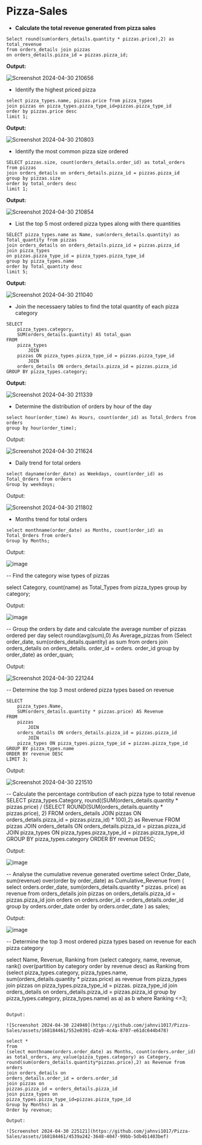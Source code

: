 # Pizza-Sales

- **Calculate the total revenue generated from pizza sales**
```
Select round(sum(orders_details.quantity * pizzas.price),2) as total_revenue
from orders_details join pizzas
on orders_details.pizza_id = pizzas.pizza_id;
```
**Output:**

![Screenshot 2024-04-30 210656](https://github.com/jahnvi1017/Pizza-Sales/assets/168184461/1fbbc6d2-7f2b-498c-95c3-a897e00dcdd8)

- Identify the highest priced pizza
```
select pizza_types.name, pizzas.price from pizza_types
join pizzas on pizza_types.pizza_type_id=pizzas.pizza_type_id
order by pizzas.price desc
limit 1;
```
**Output:**

![Screenshot 2024-04-30 210803](https://github.com/jahnvi1017/Pizza-Sales/assets/168184461/2b9e7d23-87e1-4689-bdfd-151eb533917f)

- Identify the most common pizza size ordered
```
SELECT pizzas.size, count(orders_details.order_id) as total_orders from pizzas
join orders_details on orders_details.pizza_id = pizzas.pizza_id
group by pizzas.size
order by total_orders desc
limit 1; 
```

**Output:**

![Screenshot 2024-04-30 210854](https://github.com/jahnvi1017/Pizza-Sales/assets/168184461/378905e4-2749-4217-8b2d-ecbcaa84a6f9)

- List the top 5 most ordered pizza types along with there quantities
```
SELECT pizza_types.name as Name, sum(orders_details.quantity) as Total_quantity from pizzas
join orders_details on orders_details.pizza_id = pizzas.pizza_id
join pizza_types
on pizzas.pizza_type_id = pizza_types.pizza_type_id
group by pizza_types.name
order by Total_quantity desc
limit 5; 
```

**Output:**

![Screenshot 2024-04-30 211040](https://github.com/jahnvi1017/Pizza-Sales/assets/168184461/77df0563-fa97-4750-ab6f-f8ff5eacadbd)

- Join the necessaery tables to find the total quantity of each pizza category
```
SELECT 
    pizza_types.category,
    SUM(orders_details.quantity) AS total_quan
FROM
    pizza_types
        JOIN
    pizzas ON pizza_types.pizza_type_id = pizzas.pizza_type_id
        JOIN
    orders_details ON orders_details.pizza_id = pizzas.pizza_id
GROUP BY pizza_types.category;
```

**Output:**

![Screenshot 2024-04-30 211339](https://github.com/jahnvi1017/Pizza-Sales/assets/168184461/f3921877-c7e0-41c6-acea-7a4f203e5078)

- Determine the distribution of orders by hour of the day
```
select hour(order_time) As Hours, count(order_id) as Total_Orders from orders
group by hour(order_time);
```

Output:

![Screenshot 2024-04-30 211624](https://github.com/jahnvi1017/Pizza-Sales/assets/168184461/4afdc3d7-9db7-4ef4-9687-a01db47f9663)

- Daily trend for total orders
```
select dayname(order_date) as Weekdays, count(order_id) as Total_Orders from orders
Group by weekdays;
```

Output:

![Screenshot 2024-04-30 211802](https://github.com/jahnvi1017/Pizza-Sales/assets/168184461/2ab726f4-fd98-4da5-a966-e777ce4c0783)


- Months trend for total orders
```
select monthname(order_date) as Months, count(order_id) as Total_Orders from orders
Group by Months;
```
Output:

![image](https://github.com/jahnvi1017/Pizza-Sales/assets/168184461/0f3618d1-7eaf-4af6-bffb-497342e1a745)

-- Find the category wise types of pizzas

select Category, count(name) as Total_Types from pizza_types
group by category;

Output:

![image](https://github.com/jahnvi1017/Pizza-Sales/assets/168184461/33c995bc-e6a6-4741-9e90-79c7972c2a40)


-- Group the orders by date and calculate the average number of pizzas ordered per day
select round(avg(sum),0) As Average_pizzas from
(Select order_date, sum(orders_details.quantity) as sum from orders
join orders_details
on orders_details. order_id = orders. order_id
group by order_date) as order_quan;

Output:

![Screenshot 2024-04-30 221244](https://github.com/jahnvi1017/Pizza-Sales/assets/168184461/5a000c4b-9f63-4781-bf55-1eb4e087387f)

-- Determine the top 3 most ordered pizza types based on revenue

```
SELECT 
    pizza_types.Name,
    SUM(orders_details.quantity * pizzas.price) AS Revenue
FROM
    pizzas
        JOIN
    orders_details ON orders_details.pizza_id = pizzas.pizza_id
        JOIN
    pizza_types ON pizza_types.pizza_type_id = pizzas.pizza_type_id
GROUP BY pizza_types.name
ORDER BY revenue DESC
LIMIT 3;
```

Output:

![Screenshot 2024-04-30 221510](https://github.com/jahnvi1017/Pizza-Sales/assets/168184461/56d4127a-7fe5-4676-8ca8-1255b2e429f0)

-- Calculate the percentage contribution of each pizza type to total revenue
SELECT 
    pizza_types.Category,
    round((SUM(orders_details.quantity * pizzas.price) / (SELECT 
            ROUND(SUM(orders_details.quantity * pizzas.price),
                        2)
        FROM
            orders_details
                JOIN
            pizzas ON orders_details.pizza_id = pizzas.pizza_id) * 100),2) 
            as Revenue
FROM
    pizzas
        JOIN
    orders_details ON orders_details.pizza_id = pizzas.pizza_id
        JOIN
    pizza_types ON pizza_types.pizza_type_id = pizzas.pizza_type_id
GROUP BY pizza_types.category
ORDER BY revenue DESC;

Output:

![image](https://github.com/jahnvi1017/Pizza-Sales/assets/168184461/ee14ec05-cf3c-4313-a7cf-a21e4138c5cd)


-- Analyse the cumulative revenue generated overtime
select  Order_Date, sum(revenue) over(order by order_date) as Cumulative_Revenue from
(
select orders.order_date, sum(orders_details.quantity * pizzas. price) as revenue
from orders_details
join pizzas on
orders_details.pizza_id = pizzas.pizza_id
join orders on
orders.order_id = orders_details.order_id
group by orders.order_date
order by orders.order_date ) as sales;

Output:

![image](https://github.com/jahnvi1017/Pizza-Sales/assets/168184461/04f8f81f-a4a5-42fd-a3f4-dd9eb10631ab)

-- Determine the top 3 most ordered pizza types based on revenue for each pizza category

select Name, Revenue, Ranking
from
(select category, name, revenue,
rank() over(partition by category order by revenue desc) as Ranking
from
(select pizza_types.category, pizza_types.name, sum(orders_details.quantity * pizzas.price) as revenue
from pizza_types
join pizzas on pizza_types.pizza_type_id = pizzas. pizza_type_id
join orders_details on orders_details.pizza_id = pizzas.pizza_id
group by pizza_types.category, pizza_types.name) as a) as b
where Ranking <=3;
```

Output:

![Screenshot 2024-04-30 224940](https://github.com/jahnvi1017/Pizza-Sales/assets/168184461/552e0391-d2a9-4c4a-8707-e61dc644b478)

select *
from
(select monthname(orders.order_date) as Months, count(orders.order_id) as total_orders, any_value(pizza_types.category) as Category, round(sum(orders_details.quantity*pizzas.price),2) as Revenue from orders
join orders_details on
orders_details.order_id = orders.order_id
join pizzas on
pizzas.pizza_id = orders_details.pizza_id
join pizza_types on
pizza_types.pizza_type_id=pizzas.pizza_type_id
Group by Months) as a
Order by revenue;

Output:

![Screenshot 2024-04-30 225121](https://github.com/jahnvi1017/Pizza-Sales/assets/168184461/4539a242-3648-4047-99bb-5db4b1403bef)


